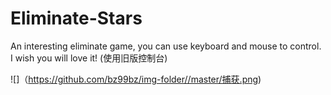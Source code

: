 # Eliminate-Stars
An interesting eliminate game, you can use keyboard and mouse to control. I wish you will love it!
(使用旧版控制台)


![]（https://github.com/bz99bz/img-folder//master/捕获.png)
